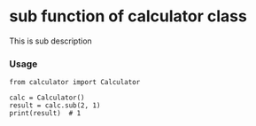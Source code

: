 # sub function of calculator class

This is sub description

### Usage
```
from calculator import Calculator

calc = Calculator()
result = calc.sub(2, 1)
print(result)  # 1
```